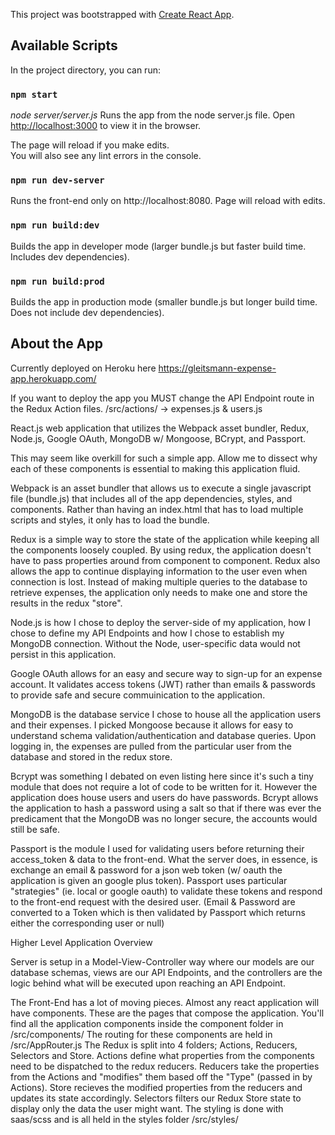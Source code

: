 This project was bootstrapped with [Create React App](https://github.com/facebook/create-react-app).

## Available Scripts

In the project directory, you can run:

### `npm start`
*node server/server.js*
Runs the app from the node server.js file.
Open [http://localhost:3000](http://localhost:3000) to view it in the browser.

The page will reload if you make edits.<br>
You will also see any lint errors in the console.

### `npm run dev-server`

Runs the front-end only on http://localhost:8080. Page will reload with edits.

### `npm run build:dev`

Builds the app in developer mode (larger bundle.js but faster build time. Includes dev dependencies).

### `npm run build:prod`

Builds the app in production mode (smaller bundle.js but longer build time. Does not include dev dependencies).


## About the App
Currently deployed on Heroku here
https://gleitsmann-expense-app.herokuapp.com/

If you want to deploy the app you MUST change the API Endpoint route in the Redux Action files. 
/src/actions/ -> expenses.js & users.js

React.js web application that utilizes the Webpack asset bundler, Redux, Node.js, Google OAuth, MongoDB w/ Mongoose, BCrypt, and Passport.

This may seem like overkill for such a simple app. Allow me to dissect why each of these components is essential to making this application fluid. 

Webpack is an asset bundler that allows us to execute a single javascript file (bundle.js) that includes all of the app dependencies, styles, and components. Rather than having an index.html that has to load multiple scripts and styles, it only has to load the bundle. 

Redux is a simple way to store the state of the application while keeping all the components loosely coupled. By using redux, the application doesn't have to pass properties around from component to component. Redux also allows the app to continue displaying information to the user even when connection is lost. Instead of making multiple queries to the database to retrieve expenses, the application only needs to make one and store the results in the redux "store". 

Node.js is how I chose to deploy the server-side of my application, how I chose to define my API Endpoints and how I chose to establish my MongoDB connection. Without the Node, user-specific data would not persist in this application.

Google OAuth allows for an easy and secure way to sign-up for an expense account. It validates access tokens (JWT) rather than emails & passwords to provide safe and secure commuinication to the application. 

MongoDB is the database service I chose to house all the application users and their expenses. I picked Mongoose because it allows for easy to understand schema validation/authentication and database queries. Upon logging in, the expenses are pulled from the particular user from the database and stored in the redux store.

Bcrypt was something I debated on even listing here since it's such a tiny module that does not require a lot of code to be written for it. However the application does house users and users do have passwords. Bcrypt allows the application to hash a password using a salt so that if there was ever the predicament that the MongoDB was no longer secure, the accounts would still be safe. 

Passport is the module I used for validating users before returning their access_token & data to the front-end. What the server does, in essence, is exchange an email & password for a json web token (w/ oauth the application is given an google plus token). Passport uses particular "strategies" (ie. local or google oauth) to validate these tokens and respond to the front-end request with the desired user.
(Email & Password are converted to a Token which is then validated by Passport which returns either the corresponding user or null)



Higher Level Application Overview

Server is setup in a Model-View-Controller way where our models are our database schemas, views are our API Endpoints, and the controllers are the logic behind what will be executed upon reaching an API Endpoint. 

The Front-End has a lot of moving pieces. Almost any react application will have components. These are the pages that compose the application. You'll find all the application components inside the component folder in /src/components/
The routing for these components are held in /src/AppRouter.js
The Redux is split into 4 folders; Actions, Reducers, Selectors and Store. 
  Actions define what properties from the components need to be dispatched to the redux reducers.
  Reducers take the properties from the Actions and "modifies" them based off the "Type" (passed in by Actions).
  Store recieves the modified properties from the reducers and updates its state accordingly. 
  Selectors filters our Redux Store state to display only the data the user might want. 
The styling is done with saas/scss and is all held in the styles folder /src/styles/


